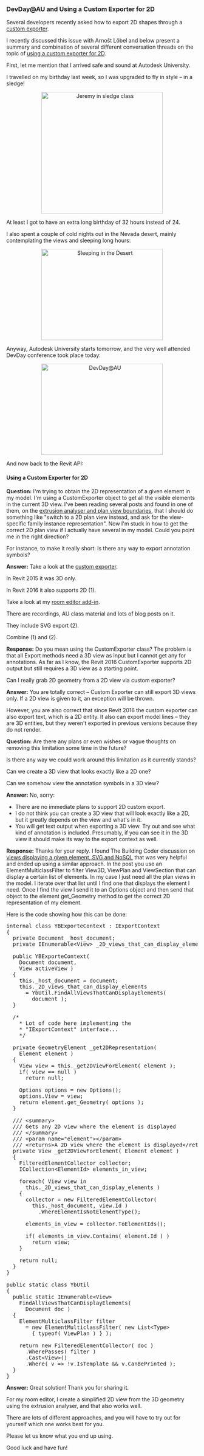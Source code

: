 <head>
<meta http-equiv="Content-Type" content="text/html; charset=utf-8">
<link rel="stylesheet" type="text/css" href="bc.css">
<script src="run_prettify.js" type="text/javascript"></script>
<!---
<script src="https://google-code-prettify.googlecode.com/svn/loader/run_prettify.js" type="text/javascript"></script>
-->
</head>

<!---

- no custom exporter for 2D
  11272210 [Development/API - 2D Plan views using CustomExporter]

#dotnet #csharp
#fsharp #python
#grevit
#responsivedesign #typepad
#ah8 #augi #dotnet
#stingray #adsklabs #rendering
#3dweb #3dviewapi #html5 #threejs #webgl #3d #apis #mobile #vr #ecommerce
#Markdown #Fusion360 #Fusion360Hackathon
#javascript
#RestSharp #restapi
#mongoosejs #mongodb #nodejs
#rtceur
#geometry #3d
#xaml

Revit API, Jeremy Tammik, akn_include

#DevDays @ #AU2015, Using a Custom Exporter for 2D #revitapi #bim #aec #3dwebcoder #adsk

Several developers recently asked how to export 2D shapes through a custom exporter. I recently discussed this issue with Arnošt Löbel and below present a summary and combination of several different conversation threads on the topic. First, let me mention that I arrived safe and sound at Autodesk University. I travelled on my birthday last week, so I was upgraded to fly in style
&ndash; in a sledge
&ndash; sleeping in the desert
&ndash; DevDay@AU...

-->

### DevDay@AU and Using a Custom Exporter for 2D

Several developers recently asked how to export 2D shapes through a [custom exporter](http://thebuildingcoder.typepad.com/blog/about-the-author.html#5.1).

I recently discussed this issue with Arnošt Löbel and below present a summary and combination of several different conversation threads on the topic of [using a custom exporter for 2D](#2).

First, let me mention that I arrived safe and sound at Autodesk University.

I travelled on my birthday last week, so I was upgraded to fly in style &ndash; in a sledge!

<center>
<img src="/p/2015/2015-11-26_gatwick/jeremy_xmas_sledge_400x550.jpg" alt="Jeremy in sledge class" width="320">
</center>

At least I got to have an extra long birthday of 32 hours instead of 24.

I also spent a couple of cold nights out in the Nevada desert, mainly contemplating the views and sleeping long hours:

<center>
<a data-flickr-embed="true"  href="https://www.flickr.com/photos/jeremytammik/albums/72157659495325804" title="Sleeping in the Desert"><img src="https://farm1.staticflickr.com/619/23410878355_a3024f4b90_n.jpg" width="320" height="240" alt="Sleeping in the Desert"></a><script async src="//embedr.flickr.com/assets/client-code.js" charset="utf-8"></script>
</center>

Anyway, Autodesk University starts tomorrow, and the very well attended DevDay conference took place today:

<center>
<a data-flickr-embed="true"  href="https://www.flickr.com/photos/jeremytammik/albums/72157661173495609" title="DevDay@AU"><img src="https://farm6.staticflickr.com/5685/22808116483_6e312a0790_n.jpg" width="320" height="240" alt="DevDay@AU"></a><script async src="//embedr.flickr.com/assets/client-code.js" charset="utf-8"></script>
</center>

And now back to the Revit API:


#### <a name="2"></a>Using a Custom Exporter for 2D


**Question:** I'm trying to obtain the 2D representation of a given element in my model. I'm using a CustomExporter object to get all the visible elements in the current 3D view. I've been reading several posts and found in one of them, on the [extrusion analyser and plan view boundaries](http://thebuildingcoder.typepad.com/blog/2013/04/extrusion-analyser-and-plan-view-boundaries.html#6), that I should do something like "switch to a 2D plan view instead, and ask for the view-specific family instance representation". Now I'm stuck in how to get the correct 2D plan view if I actually have several in my model. Could you point me in the right direction?

For instance, to make it really short: Is there any way to export annotation symbols?

**Answer:** Take a look at the [custom exporter](http://thebuildingcoder.typepad.com/blog/about-the-author.html#5.1).

In Revit 2015 it was 3D only.

In Revit 2016 it also supports 2D (1).

Take a look at my [room editor add-in](https://github.com/jeremytammik/RoomEditorApp).

There are recordings, AU class material and lots of blog posts on it.

They include SVG export (2).

Combine (1) and (2).


**Response:** Do you mean using the CustomExporter class? The problem is that all Export methods need a 3D view as input but I cannot get any for annotations. As far as I know, the Revit 2016 CustomExporter supports 2D output but still requires a 3D view as a starting point.

Can I really grab 2D geometry from a 2D view via custom exporter?


**Answer:** You are totally correct &ndash; Custom Exporter can still export 3D views only. If a 2D view is given to it, an exception will be thrown.

However, you are also correct that since Revit 2016 the custom exporter can also export text, which is a 2D entity. It also can export model lines &ndash; they are 3D entities, but they weren't exported in previous versions because they do not render.


**Question:** Are there any plans or even wishes or vague thoughts on removing this limitation some time in the future?

Is there any way we could work around this limitation as it currently stands?

Can we create a 3D view that looks exactly like a 2D one?

Can we somehow view the annotation symbols in a 3D view?

**Answer:** No, sorry:

- There are no immediate plans to support 2D custom export.
- I do not think you can create a 3D view that will look exactly like a 2D, but it greatly depends on the view and what's in it.
- You will get text output when exporting a 3D view. Try out and see what kind of annotation is included. Presumably, if you can see it in the 3D view it should make its way to the export context as well.


**Response:** Thanks for your reply. I found The Building Coder discussion on [views displaying a given element, SVG and NoSQL](http://thebuildingcoder.typepad.com/blog/2014/05/views-displaying-given-element-svg-and-nosql.html) that was very helpful and  ended up using a similar approach. In the post you use an ElementMulticlassFilter to filter View3D, ViewPlan and ViewSection that can display a certain list of elements. In my case I just need all the plan views in the model. I iterate over that list until I find one that displays the element I need. Once I find the view I send it to an Options object and then send that object to the element  get_Geometry method to get the correct 2D representation of my element.

Here is the code showing how this can be done:

<pre class="code">
<span class="blue">internal</span> <span class="blue">class</span> <span class="teal">YBExporteContext</span> : <span class="teal">IExportContext</span>
{
&nbsp; <span class="blue">private</span> <span class="teal">Document</span> _host_document;
&nbsp; <span class="blue">private</span> <span class="teal">IEnumerable</span>&lt;<span class="teal">View</span>&gt; _2D_views_that_can_display_elements;
&nbsp;
&nbsp; <span class="blue">public</span> YBExporteContext(
&nbsp; &nbsp; <span class="teal">Document</span> document,
&nbsp; &nbsp; <span class="teal">View</span> activeView )
&nbsp; {
&nbsp; &nbsp; <span class="blue">this</span>._host_document = document;
&nbsp; &nbsp; <span class="blue">this</span>._2D_views_that_can_display_elements
&nbsp; &nbsp; &nbsp; = <span class="teal">YbUtil</span>.FindAllViewsThatCanDisplayElements(
&nbsp; &nbsp; &nbsp; &nbsp; document );
&nbsp; }
&nbsp;
&nbsp; <span class="green">/*</span>
<span class="green">&nbsp; &nbsp; * Lot of code here implementing the </span>
<span class="green">&nbsp; &nbsp; * &quot;IExportContext&quot; interface...</span>
<span class="green">&nbsp; &nbsp; */</span>
&nbsp;
&nbsp; <span class="blue">private</span> <span class="teal">GeometryElement</span> _get2DRepresentation(
&nbsp; &nbsp; <span class="teal">Element</span> element )
&nbsp; {
&nbsp; &nbsp; <span class="teal">View</span> view = <span class="blue">this</span>._get2DViewForElement( element );
&nbsp; &nbsp; <span class="blue">if</span>( view == <span class="blue">null</span> )
&nbsp; &nbsp; &nbsp; <span class="blue">return</span> <span class="blue">null</span>;
&nbsp;
&nbsp; &nbsp; <span class="teal">Options</span> options = <span class="blue">new</span> <span class="teal">Options</span>();
&nbsp; &nbsp; options.View = view;
&nbsp; &nbsp; <span class="blue">return</span> element.get_Geometry( options );
&nbsp; }
&nbsp;
&nbsp; <span class="gray">///</span><span class="green"> </span><span class="gray">&lt;summary&gt;</span>
&nbsp; <span class="gray">///</span><span class="green"> Gets any 2D view where the element is displayed</span>
&nbsp; <span class="gray">///</span><span class="green"> </span><span class="gray">&lt;/summary&gt;</span>
&nbsp; <span class="gray">///</span><span class="green"> </span><span class="gray">&lt;param name=&quot;element&quot;&gt;&lt;/param&gt;</span>
&nbsp; <span class="gray">///</span><span class="green"> </span><span class="gray">&lt;returns&gt;</span><span class="green">A 2D view where the element is displayed</span><span class="gray">&lt;/returns&gt;</span>
&nbsp; <span class="blue">private</span> <span class="teal">View</span> _get2DViewForElement( <span class="teal">Element</span> element )
&nbsp; {
&nbsp; &nbsp; <span class="teal">FilteredElementCollector</span> collector;
&nbsp; &nbsp; <span class="teal">ICollection</span>&lt;<span class="teal">ElementId</span>&gt; elements_in_view;
&nbsp;
&nbsp; &nbsp; <span class="blue">foreach</span>( <span class="teal">View</span> view <span class="blue">in</span>
&nbsp; &nbsp; &nbsp; <span class="blue">this</span>._2D_views_that_can_display_elements )
&nbsp; &nbsp; {
&nbsp; &nbsp; &nbsp; collector = <span class="blue">new</span> <span class="teal">FilteredElementCollector</span>(
&nbsp; &nbsp; &nbsp; &nbsp; <span class="blue">this</span>._host_document, view.Id )
&nbsp; &nbsp; &nbsp; &nbsp; &nbsp; .WhereElementIsNotElementType();
&nbsp;
&nbsp; &nbsp; &nbsp; elements_in_view = collector.ToElementIds();
&nbsp;
&nbsp; &nbsp; &nbsp; <span class="blue">if</span>( elements_in_view.Contains( element.Id ) )
&nbsp; &nbsp; &nbsp; &nbsp; <span class="blue">return</span> view;
&nbsp; &nbsp; }
&nbsp;
&nbsp; &nbsp; <span class="blue">return</span> <span class="blue">null</span>;
&nbsp; }
}
&nbsp;
<span class="blue">public</span> <span class="blue">static</span> <span class="blue">class</span> <span class="teal">YbUtil</span>
{
&nbsp; <span class="blue">public</span> <span class="blue">static</span> <span class="teal">IEnumerable</span>&lt;<span class="teal">View</span>&gt;
&nbsp; &nbsp; FindAllViewsThatCanDisplayElements(
&nbsp; &nbsp; &nbsp; <span class="teal">Document</span> doc )
&nbsp; {
&nbsp; &nbsp; <span class="teal">ElementMulticlassFilter</span> filter
&nbsp; &nbsp; &nbsp; = <span class="blue">new</span> <span class="teal">ElementMulticlassFilter</span>( <span class="blue">new</span> <span class="teal">List</span>&lt;<span class="teal">Type</span>&gt;
&nbsp; &nbsp; &nbsp; &nbsp; { <span class="blue">typeof</span>( <span class="teal">ViewPlan</span> ) } );
&nbsp;
&nbsp; &nbsp; <span class="blue">return</span> <span class="blue">new</span> <span class="teal">FilteredElementCollector</span>( doc )
&nbsp; &nbsp; &nbsp; .WherePasses( filter )
&nbsp; &nbsp; &nbsp; .Cast&lt;<span class="teal">View</span>&gt;()
&nbsp; &nbsp; &nbsp; .Where( v =&gt; !v.IsTemplate &amp;&amp; v.CanBePrinted );
&nbsp; }
}
</pre>

**Answer:** Great solution! Thank you for sharing it.

For my room editor, I create a simplified 2D view from the 3D geometry using the extrusion analyser, and that also works well.

There are lots of different approaches, and you will have to try out for yourself which one works best for you.

Please let us know what you end up using.

Good luck and have fun!
